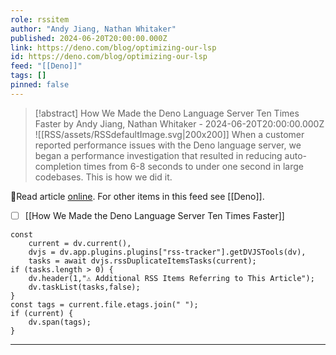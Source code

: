 ```yaml
---
role: rssitem
author: "Andy Jiang, Nathan Whitaker"
published: 2024-06-20T20:00:00.000Z
link: https://deno.com/blog/optimizing-our-lsp
id: https://deno.com/blog/optimizing-our-lsp
feed: "[[Deno]]"
tags: []
pinned: false
---
```


> [!abstract] How We Made the Deno Language Server Ten Times Faster by Andy Jiang, Nathan Whitaker - 2024-06-20T20:00:00.000Z
> <span class="rss-image">![[RSS/assets/RSSdefaultImage.svg|200x200]]</span>
> When a customer reported performance issues with the Deno language server, we began a performance investigation that resulted in reducing auto-completion times from 6-8 seconds to under one second in large codebases. This is how we did it.

🔗Read article [online](https://deno.com/blog/optimizing-our-lsp). For other items in this feed see [[Deno]].

- [ ] [[How We Made the Deno Language Server Ten Times Faster]]

~~~dataviewjs
const
    current = dv.current(),
	dvjs = dv.app.plugins.plugins["rss-tracker"].getDVJSTools(dv),
	tasks = await dvjs.rssDuplicateItemsTasks(current);
if (tasks.length > 0) {
	dv.header(1,"⚠ Additional RSS Items Referring to This Article");
    dv.taskList(tasks,false);
}
const tags = current.file.etags.join(" ");
if (current) {
	dv.span(tags);
}
~~~

- - -
